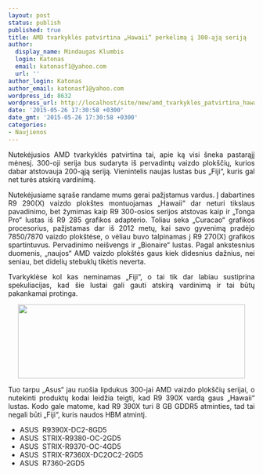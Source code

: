 ```yaml
---
layout: post
status: publish
published: true
title: AMD tvarkyklės patvirtina „Hawaii“ perkėlimą į 300-ąją seriją
author:
  display_name: Mindaugas Klumbis
  login: Katonas
  email: katonasf1@yahoo.com
  url: ''
author_login: Katonas
author_email: katonasf1@yahoo.com
wordpress_id: 8632
wordpress_url: http://localhost/site/new/amd_tvarkykles_patvirtina_hawaii_perkelima_i_300aja_serija/
date: '2015-05-26 17:30:58 +0300'
date_gmt: '2015-05-26 17:30:58 +0300'
categories:
- Naujienos
---
```

<p style="text-align: justify;">
	Nutekėjusios AMD tvarkyklės patvirtina tai, apie ką visi &scaron;neka pastarąjį mėnesį. 300-oji serija bus sudaryta i&scaron; pervadintų vaizdo plok&scaron;čių, kurios dabar atstovauja 200-ąją seriją. Vienintelis naujas lustas bus &bdquo;Fiji&ldquo;, kuris gal net turės atskirą vardinimą.</p>
<p style="text-align: justify;">
	Nutekėjusiame sąra&scaron;e randame mums gerai pažįstamus vardus. Į dabartines R9 290(X) vaizdo plok&scaron;tes montuojamas &bdquo;Hawaii&ldquo; dar neturi tikslaus pavadinimo, bet žymimas kaip R9 300-osios serijos atstovas kaip ir &bdquo;Tonga Pro&ldquo; lustas i&scaron; R9 285 grafikos adapterio. Toliau seka &bdquo;Curacao&ldquo; grafikos procesorius, pažįstamas dar i&scaron; 2012 metų, kai savo gyvenimą pradėjo 7850/7870 vaizdo plok&scaron;tėse, o vėliau buvo talpinamas į R9 270(X) grafikos spartintuvus. Pervadinimo nei&scaron;vengs ir &bdquo;Bionaire&ldquo; lustas. Pagal ankstesnius duomenis, &bdquo;naujos&ldquo; AMD vaizdo plok&scaron;tės gaus kiek didesnius dažnius, nei seniau, bet didelių stebuklų tikėtis neverta.</p>
<p style="text-align: justify;">
	Tvarkyklėse kol kas neminamas &bdquo;Fiji&ldquo;, o tai tik dar labiau sustiprina spekuliacijas, kad &scaron;ie lustai gali gauti atskirą vardinimą ir tai būtų pakankamai protinga.</p>
<p style="text-align: center;">
	<a href="http://technews.lt/userfiles/AMD 300 rebrand.JPG"><img alt="" src="http://technews.lt/userfiles/AMD 300 rebrand.JPG" style="width: 464px; height: 151px;" /></a></p>
<p style="text-align: justify;">
	Tuo tarpu &bdquo;Asus&ldquo; jau ruo&scaron;ia lipdukus 300-jai AMD vaizdo plok&scaron;čių serijai, o nutekinti produktų kodai leidžia teigti, kad R9 390X vardą gaus &bdquo;Hawaii&ldquo; lustas. Kodo gale matome, kad R9 390X turi 8 GB GDDR5 atminties, tad tai negali būti &bdquo;Fiji&ldquo;, kuris naudos HBM atmintį.</p>
<ul>
<li>
		ASUS &nbsp;R9390X-DC2-8GD5</li>
<li>
		ASUS&nbsp; STRIX-R9380-OC-2GD5</li>
<li>
		ASUS&nbsp; STRIX-R9370-OC-4GD5</li>
<li>
		ASUS&nbsp; STRIX-R7360X-DC2OC2-2GD5</li>
<li>
		ASUS&nbsp; R7360-2GD5</li>
</ul>
